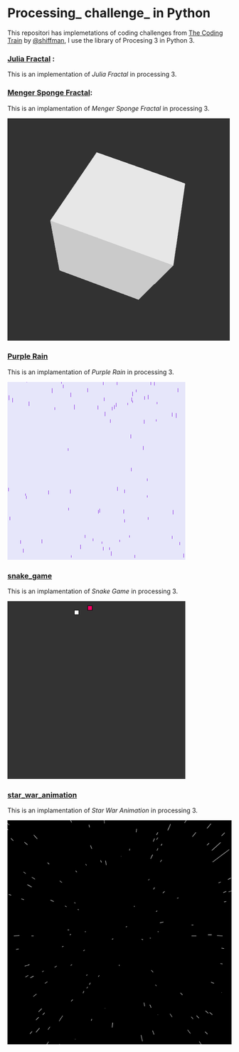 # Processing_ challenge_ in Python
This repositori has implemetations of coding challenges from [The Coding Train](https://www.youtube.com/watch?v=17WoOqgXsRM&list=PLRqwX-V7Uu6ZiZxtDDRCi6uhfTH4FilpH) by [@shiffman](https://twitter.com/shiffman), I use the library of Procesing 3 in Python 3.
 
 ### [Julia Fractal](https://github.com/jadry92/Processing_challenge_Python/tree/master/Julia_fractal "Julia_fractal") :

This is an implementation of _Julia Fractal_ in processing 3.

### [Menger Sponge Fractal](https://github.com/jadry92/Processing_challenge_Python/tree/master/Menger_Sponge_Fractal "Menger_Sponge_Fractal"):

This is an implamentation of _Menger Sponge Fractal_ in  processing 3.

![menger sponge fractal](https://github.com/jadry92/Processing_challenge_Python/blob/master/img/merge_sponge_fractal.gif)

### [Purple Rain](https://github.com/jadry92/Processing_challenge_Python/tree/master/purple_rain "purple_rain")

This is an implamentation of _Purple Rain_ in  processing 3.

![Purple Rain](https://github.com/jadry92/Processing_challenge_Python/blob/master/img/purple_rain.gif)

### [snake_game](https://github.com/jadry92/Processing_challenge_Python/tree/master/snake_game "snake_game")

This is an implamentation of _Snake Game_ in  processing 3.

![snake game](https://github.com/jadry92/Processing_challenge_Python/blob/master/img/snake_game.gif)

### [star_war_animation](https://github.com/jadry92/Processing_challenge_Python/tree/master/star_war_animation "star_war_animation")

This is an implamentation of _Star War Animation_ in  processing 3.

![star war animation](https://github.com/jadry92/Processing_challenge_Python/blob/master/img/star_wars.gif)
<!--stackedit_data:
eyJoaXN0b3J5IjpbLTEzMTgzMDIyMjAsMzgzMjY0MjcxLC0xNz
U2MjU1NDg0LDE0NzQ2NTg1OTAsMTUxOTAxMjUwNSwtNjQxNjcw
ODA2XX0=
-->